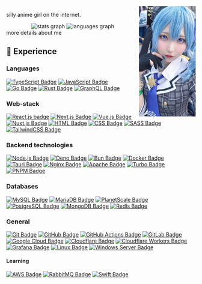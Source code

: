 <img align="right" src=".github/avatar.jpg" width="30%" height="30%" />

silly anime girl on the internet.<br/>

<div align="center">
  <img src="https://github-readme-stats.vercel.app/api?username=Haeryz&hide_title=false&hide_rank=false&show_icons=true&include_all_commits=true&count_private=true&disable_animations=false&theme=dracula&locale=en&hide_border=false" height="150" alt="stats graph"  />
  <img src="https://github-readme-stats.vercel.app/api/top-langs?username=Haeryz&locale=en&hide_title=false&layout=compact&card_width=320&langs_count=5&theme=tokyonight&hide_border=true" height="150" alt="languages graph"  />
</div>


  <summary>more details about me</summary>

## 💼 Experience

### Languages
[![TypeScript Badge](https://img.shields.io/badge/typescript-007ACC?style=flat&logo=typescript&logoColor=white)](https://www.typescriptlang.org/)
[![JavaScript Badge](https://img.shields.io/badge/javascript-F7DF1E?style=flat&logo=javascript&logoColor=black)](https://wikipedia.org/wiki/JavaScript)
[![Go Badge](https://img.shields.io/badge/go-00ADD8?style=flat&logo=go&logoColor=white)](https://go.dev/)
[![Rust Badge](https://img.shields.io/badge/rust-%23000000?style=flat&logo=rust&logoColor=white)](https://www.rust-lang.org/)
[![GraphQL Badge](https://img.shields.io/badge/-graphql-E10098?style=flat&logo=graphql&logoColor=white)](https://graphql.org/)

### Web-stack
[![React.js badge](https://img.shields.io/badge/react.js-20232A?style=flat&logo=react&logoColor=61DAFB)](https://react.dev/)
[![Next.js Badge](https://img.shields.io/badge/next.js-black?style=flat&logo=next.js&logoColor=white)](https://nextjs.org/)
[![Vue.js Badge](https://img.shields.io/badge/vue.js-35495E?style=flat&logo=vue.js&logoColor=4FC08D)](https://vuejs.org/)
[![Nuxt.js Badge](https://img.shields.io/badge/nuxt.js-002E3B?style=flat&logo=nuxt&logoColor=#00DC82)](https://nuxt.com/)
[![HTML Badge](https://img.shields.io/badge/html5-%23E34F26?style=flat&logo=html5&logoColor=white)](https://wikipedia.org/wiki/HTML)
[![CSS Badge](https://img.shields.io/badge/css-%231572B6?style=flat&logo=css&logoColor=white)](https://wikipedia.org/wiki/CSS)
[![SASS Badge](https://img.shields.io/badge/sass-hotpink?style=flat&logo=SASS&logoColor=white)](https://sass-lang.com/)
[![TailwindCSS Badge](https://img.shields.io/badge/tailwind_css-38B2AC?style=flat&logo=tailwind-css&logoColor=white)](https://tailwindcss.com/)

### Backend technologies
[![Node.js Badge](https://img.shields.io/badge/node.js-6DA55F?style=flat&logo=node.js&logoColor=white)](https://nodejs.org/)
[![Deno Badge](https://img.shields.io/badge/deno-000000?style=flat&logo=deno&logoColor=white)](https://deno.com/)
[![Bun Badge](https://img.shields.io/badge/bun-%23000000?style=flat&logo=bun&logoColor=white)](https://bun.sh/)
[![Docker Badge](https://img.shields.io/badge/docker-%230db7ed?style=flat&logo=docker&logoColor=white)](https://www.docker.com/)
[![Tauri Badge](https://img.shields.io/badge/tauri-%2324C8DB?style=flat&logo=tauri&logoColor=%23FFFFFF)](https://tauri.app/)
[![Nginx Badge](https://img.shields.io/badge/nginx-%23009639?style=flat&logo=nginx&logoColor=white)](https://www.nginx.com/)
[![Apache Badge](https://img.shields.io/badge/apache-%23D42029?style=flat&logo=apache&logoColor=white)](https://httpd.apache.org/)
[![Turbo Badge](https://img.shields.io/badge/turbo%20repo%2Fpack-EF4444?style=flat&logo=turborepo&logoColor=white)](https://turbo.build/)
[![PNPM Badge](https://img.shields.io/badge/pnpm-F69220?style=flat&logo=pnpm&logoColor=white)](https://pnpm.io/)

### Databases
[![MySQL Badge](https://img.shields.io/badge/mysql-%2300f?style=flat&logo=mysql&logoColor=white)](https://www.mysql.com/)
[![MariaDB Badge](https://img.shields.io/badge/mariadb-003545?style=flat&logo=mariadb&logoColor=white)](https://mariadb.org/)
[![PlanetScale Badge](https://img.shields.io/badge/planetscale-%23000000?style=flat&logo=planetscale&logoColor=white)](https://planetscale.com/)
[![PostgreSQL Badge](https://img.shields.io/badge/postgresql-%23316192?style=flat&logo=postgresql&logoColor=white)](https://www.postgresql.org/)
[![MongoDB Badge](https://img.shields.io/badge/mongodb-%234ea94b?style=flat&logo=mongodb&logoColor=white)](https://www.mongodb.com/)
[![Redis Badge](https://img.shields.io/badge/redis-%23DD0031?style=flat&logo=redis&logoColor=white)](https://redis.io/)

### General
[![Git Badge](https://img.shields.io/badge/git-%23F05033?style=flat&logo=git&logoColor=white)](https://git-scm.com/)
[![GitHub Badge](https://img.shields.io/badge/github-%23121011?style=flat&logo=github&logoColor=white)](https://github.com/)
[![GitHub Actions Badge](https://img.shields.io/badge/github%20actions-%232671E5?style=flat&logo=githubactions&logoColor=white)](https://github.com/features/actions)
[![GitLab Badge](https://img.shields.io/badge/gitlab-%23181717?style=flat&logo=gitlab&logoColor=white)](https://about.gitlab.com/)
[![Google Cloud Badge](https://img.shields.io/badge/google%20cloud-%234285F4?style=flat&logo=google-cloud&logoColor=white)](https://cloud.google.com/)
[![Cloudflare Badge](https://img.shields.io/badge/cloudflare-F38020?style=flat&logo=cloudflare&logoColor=white)](https://www.cloudflare.com/)
[![Cloudflare Workers Badge](https://img.shields.io/badge/cloudflare%20workers-F38020.svg?style=flat&logo=cloudflareworkers&logoColor=white)](https://workers.cloudflare.com/)
[![Grafana Badge](https://img.shields.io/badge/grafana-F46800?style=flat&logo=grafana&logoColor=white)](https://grafana.com/)
[![Linux Badge](https://img.shields.io/badge/linux-FCC624?style=flat&logo=linux&logoColor=black)](https://wikipedia.org/wiki/Linux)
[![Windows Server Badge](https://img.shields.io/badge/windows%20server-0078D6?style=flat&logo=windows&logoColor=white)](https://www.microsoft.com/en-us/windows-server)

#### Learning
[![AWS Badge](https://img.shields.io/badge/aws-%23FF9900?style=flat&logo=amazonwebservices&logoColor=white)](https://aws.amazon.com/)
[![RabbitMQ Badge](https://img.shields.io/badge/rabbitmq-FF6600?style=flat&logo=rabbitmq&logoColor=white)](https://www.rabbitmq.com/)
[![Swift Badge](https://img.shields.io/badge/swift-F54A2A?style=flat&logo=swift&logoColor=white)](https://developer.apple.com/swift/)
